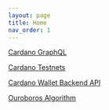 ```yaml
---
layout: page
title: Home
nav_order: 1
---
```


[Cardano GraphQL](https://input-output-hk.github.io/cardano-graphql/)

[Cardano Testnets](https://testnets.cardano.org/)

[Cardano Wallet Backend API](https://input-output-hk.github.io/cardano-wallet/api/edge/)

[Ouroboros Algorithm](https://cardano.org/ouroboros/)
